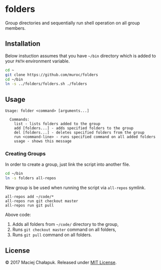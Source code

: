 # folders

Group directories and sequentially run shell operation on all group members.

## Installation

Below instuction assumes that you have `~/bin` directory which is added to your
`PATH` environment variable.

```sh
cd ~
git clone https://github.com/muroc/folders
cd ~/bin
ln -s ../folders/folders.sh ./folders
```

## Usage

```
Usage: folder <command> [arguments...]

  Commands:
    list - lists folders added to the group
    add [folders...] - adds specified folders to the group
    del [folders...] - deletes specified folders from the group
    run <command-line> - runs specified command on all added folders
    usage - shows this message
```

### Creating Groups

In order to create a group, just link the script into another file.

```sh
cd ~/bin
ln -s folders all-repos
```

New group is be used when running the script via `all-repos` symlink.

```
all-repos add ~/code/*
all-repos run git checkout master
all-repos run git pull
```

Above code:

 1. Adds all folders from `~/code/` directory to the group,
 2. Runs `git checkout master` command on all folders,
 3. Runs `git pull` command on all folders.

## License

&copy; 2017 Maciej Chałapuk. Released under [MIT License](LICENSE).

